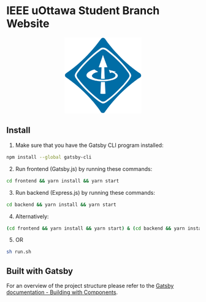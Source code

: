 # IEEE uOttawa Student Branch Website
<!-- p align="center" style="font-size: 800px;">
  <b> IEEE uOttawa Student Branch Website </b>
</p -->

<p align="center">
  <img width="200" alt="portfolio_view" src="frontend/static/images/ieee_logo_circle.png">
</p>

## Install

1. Make sure that you have the Gatsby CLI program installed:
```sh
npm install --global gatsby-cli
```

2. Run frontend (Gatsby.js) by running these commands:
```sh
cd frontend && yarn install && yarn start
```

3. Run backend (Express.js) by running these commands:
```sh
cd backend && yarn install && yarn start
```

4. Alternatively:
```sh
(cd frontend && yarn install && yarn start) & (cd backend && yarn install && yarn start)
```

5. OR
```sh
sh run.sh
```

## Built with Gatsby

For an overview of the project structure please refer to the [Gatsby documentation - Building with Components](https://www.gatsbyjs.org/docs/building-with-components/).
